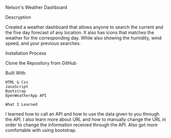 Nelson's Weather Dashboard

Descryption

Created a weather dashboard that allows anyone to search the current and the five day forecast of any location. It also has icons that matches the weather for the corresponding day. While also showing the humidity, wind speed, and your previous searches.

Installation Process

Clone the Repository from GitHub

Built With

    HTML & Css
    JavaScript
    Bootstrap
    OpenWeatherApp API

    What I Learned

I learned how to call an API and how to use the data given to you through the API. I also learn more about URL and how to manually change the URL in order to change the information received through the API.
Also got more comfortable with using bootstrap.
